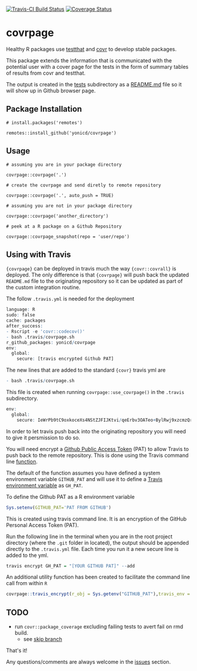 [![Travis-CI Build Status](https://travis-ci.org/yonicd/covrpage.svg?branch=master)](https://travis-ci.org/yonicd/covrpage)
[![Coverage Status](https://img.shields.io/codecov/c/github/yonicd/covrpage/master.svg)](https://codecov.io/github/yonicd/covrpage?branch=master)

# covrpage

Healthy R packages use [testthat](https://github.com/r-lib/testthat) and [covr](https://github.com/r-lib/covr) to develop stable packages. 

This package extends the information that is communicated with the potential user with a cover page for the tests in the form of summary tables of results from covr and testthat. 

The output is created in the [tests](tests) subdirectory as a [README.md](tests/README.md) file so it will show up in Github browser page. 

## Package Installation

```
# install.packages('remotes')

remotes::install_github('yonicd/covrpage')
```

## Usage

```
# assuming you are in your package directory

covrpage::covrpage('.')

# create the covrpage and send diretly to remote repository

covrpage::covrpage('.', auto_push = TRUE)

# assuming you are not in your package directory

covrpage::covrpage('another_directory')

# peek at a R package on a Github Repository

covrpage::covrpage_snapshot(repo = 'user/repo')
```

## Using with Travis

`{covrpage}` can be deployed in travis much the way `{covr::covrall}` is deployed. The only difference is that `{covrpage}` will push back the updated `README.md` file to the originating repository so it can be updated as part of the custom integration routine. 

The follow `.travis.yml` is needed for the deployment

```r
language: R
sudo: false
cache: packages
after_success:
- Rscript -e 'covr::codecov()'
- bash .travis/covrpage.sh
r_github_packages: yonicd/covrpage
env:
  global:
    secure: [travis encrypted Github PAT]

```

The new lines that are added to the standard `{covr}` travis yml are 

```r
- bash .travis/covrpage.sh
```

This file is created when running `covrpage::use_covrpage()` in the `.travis` subdirectory.

```r
env:
  global:
    secure: IeWrPb9tC9oxkoceXs4NStZJFIJKtvi/qeErbv3OATeo+BylRwj9xzcmzQrV8ps...
```

In order to let travis push back into the originating repository you will need to give it persmission to do so.

You will need encrypt a [Github Public Access Token](https://github.com/settings/tokens) (PAT) to allow Travis to push back to the remote repository. This is done using the Travis command line [function](https://docs.travis-ci.com/user/encryption-keys/).

The default of the function assumes you have defined a system environment variable `GITHUB_PAT` and will use it to define a [Travis environment variable](https://docs.travis-ci.com/user/environment-variables/) as `GH_PAT`.

To define the Github PAT as a R environment variable

```r
Sys.setenv(GITHUB_PAT='PAT FROM GITHUB')
```

This is created using travis command line. It is an encryption of the GitHub Personal Access Token (PAT). 

Run the following line in the terminal when you are in the root project directory (where the `.git` folder in located), the output should be appended directly to the `.travis.yml` file. Each time you run it a new secure line is added to the yml.

```r
travis encrypt GH_PAT = "[YOUR GITHUB PAT]" --add
```

An additional utility function has been created to facilitate the command line call from within `R`

```r
covrpage::travis_encrypt(r_obj = Sys.getenv("GITHUB_PAT"),travis_env = "GH_PAT",add = TRUE)
```

## TODO

  - run `covr::package_coverage` excluding failing tests to avert fail on rmd build.
    - see [skip branch](https://github.com/yonicd/covrpage/tree/skip)

That's it!

Any questions/comments are always welcome in the [issues](https://github.com/yonicd/covrpage/issues) section.